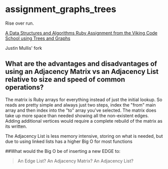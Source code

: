 # assignment_graphs_trees
Rise over run.

[A Data Structures and Algorithms Ruby Assignment from the Viking Code School using Trees and Graphs](http://www.vikingcodeschool.com)

Justin Mullis' fork

## What are the advantages and disadvantages of using an Adjacency Matrix vs an Adjacency List relative to size and speed of common operations?
The matrix is Ruby arrays for everything instead of just the initial lookup.  So reads are pretty simple and always just two steps, index the "from" main array and then index into the "to" array you've selected.  The matrix does take up more space than needed showing all the non-existent edges.  Adding additional vertices would require a complete rebuild of the matrix as its written.

The Adjacency List is less memory intensive, storing on what is needed, but due to using linked lists has a higher Big O for most functions

##What would the Big O be of inserting a new EDGE to:
>An Edge List?
>An Adjacency Matrix?
>An Adjacency List?

